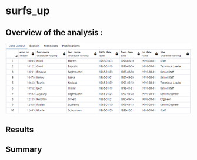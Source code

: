 # surfs_up

## Overview of the analysis :


  ![mentorship_eligibility.PNG](https://github.com/tjavaheripour/Pewlett-Hackard-Analysis/blob/main/Resources/mentorship_eligibility.PNG)

## Results








## Summary







